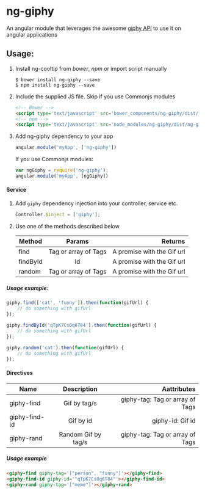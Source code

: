 # ng-giphy
An angular module that leverages the awesome [giphy API](https://github.com/Giphy/GiphyAPI) to use it on angular applications

## Usage:

1. Install ng-cooltip from _bower_, _npm_ or import script manually

    ```
    $ bower install ng-giphy --save
    $ npm install ng-giphy --save
    ```
    
2. Include the supplied JS file. Skip if you use Commonjs modules

    ``` html
    <!-- Bower -->
    <script type='text/javascript' src='bower_components/ng-giphy/dist/ng-giphy.min.js'></script>
    <!-- npm -->
    <script type='text/javascript' src='node_modules/ng-giphy/dist/ng-giphy.min.js'></script>
    ```
    
3. Add ng-giphy dependency to your app

    ``` js
    angular.module('myApp', ['ng-giphy'])
    ```
    If you use Commonjs modules:
  
    ```js
    var ngGiphy = require('ng-giphy');
    angular.module('myApp', [ngGiphy])
    ```

#### Service

1. Add `giphy` dependency injection into your controller, service etc.

    ```js
    Controller.$inject = ['giphy'];
    ```
2. Use one of the methods described below

    | Method        | Params              | Returns                    |
    | ------------- |:-------------------:| --------------------------:|
    | find          | Tag or array of Tags| A promise with the Gif url |
    | findById      | Id                  | A promise with the Gif url |
    | random        | Tag or array of Tags| A promise with the Gif url |

##### Usage example:

```js
giphy.find(['cat', 'funny']).then(function(gifUrl) {
    // do something with gifUrl
});
        
giphy.findById('qTpK7CsOq6T84').then(function(gifUrl) {
    // do something with gifUrl
});

giphy.random('cat').then(function(gifUrl) {
    // do something with gifUrl
});
```

    

#### Directives

| Name          | Description         | Aattributes                     |
| ------------- |:-------------------:| -------------------------------:|
| giphy-find    | Gif by tag/s        |  giphy-tag: Tag or array of Tags|
| giphy-find-id | Gif by id           | giphy-id: Gif id                |
| giphy-rand    | Random Gif by tag/s | giphy-tag: Tag or array of Tags |

##### Usage example
```html
<giphy-find giphy-tag='["person", "funny"]'></giphy-find>
<giphy-find-id giphy-id='"qTpK7CsOq6T84"'></giphy-find-id>
<giphy-rand giphy-tag='["meme"]'></giphy-rand>
```
